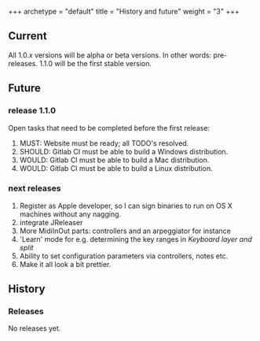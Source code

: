 +++
archetype = "default"
title = "History and future"
weight = "3"
+++

## Current
All 1.0.*x* versions will be alpha or beta versions. In other words: pre-releases. 1.1.0 will be the
first stable version.

## Future
### release 1.1.0
Open tasks that need to be completed before the first release:
1. MUST: Website must be ready; all TODO's resolved.
1. SHOULD: Gitlab CI must be able to build a Windows distribution. 
1. WOULD: Gitlab CI must be able to build a Mac distribution.
1. WOULD: Gitlab CI must be able to build a Linux distribution.

### next releases
1. Register as Apple developer, so I can sign binaries to run on OS X machines without any nagging.
1. integrate JReleaser
1. More MidiInOut parts: controllers and an arpeggiator for instance
1. 'Learn' mode for e.g. determining the key ranges in *Keyboard layer and split*
1. Ability to set configuration parameters via controllers, notes etc.
1. Make it all look a bit prettier.

## History
### Releases
No releases yet.